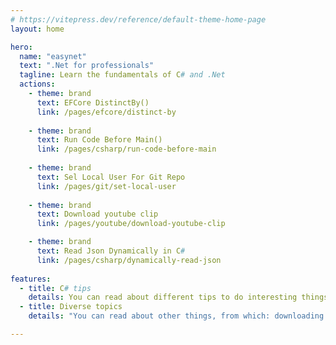 ```yaml
---
# https://vitepress.dev/reference/default-theme-home-page
layout: home

hero:
  name: "easynet"
  text: ".Net for professionals"
  tagline: Learn the fundamentals of C# and .Net
  actions:
    - theme: brand
      text: EFCore DistinctBy()
      link: /pages/efcore/distinct-by
    
    - theme: brand
      text: Run Code Before Main()
      link: /pages/csharp/run-code-before-main
      
    - theme: brand
      text: Sel Local User For Git Repo
      link: /pages/git/set-local-user
      
    - theme: brand
      text: Download youtube clip
      link: /pages/youtube/download-youtube-clip

    - theme: brand
      text: Read Json Dynamically in C#
      link: /pages/csharp/dynamically-read-json
      
features:
  - title: C# tips
    details: You can read about different tips to do interesting things in C#, like dynamically deserializing Json and running code before the main() method
  - title: Diverse topics
    details: "You can read about other things, from which: downloading youtube clips, setting up Git, and other things."

---
```


